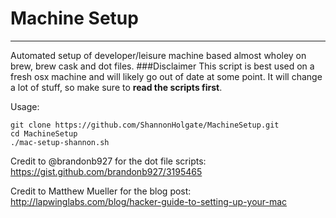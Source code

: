 # Machine Setup
___
Automated setup of developer/leisure machine based almost wholey on brew, brew cask and dot files.
###Disclaimer
This script is best used on a fresh osx machine and will likely go out of date at some point.
It will change a lot of stuff, so make sure to **read the scripts first**.

Usage:
```
git clone https://github.com/ShannonHolgate/MachineSetup.git
cd MachineSetup
./mac-setup-shannon.sh
```

Credit to @brandonb927 for the dot file scripts:
https://gist.github.com/brandonb927/3195465

Credit to Matthew Mueller for the blog post: 
http://lapwinglabs.com/blog/hacker-guide-to-setting-up-your-mac
